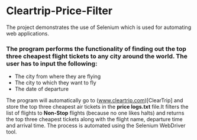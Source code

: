 # Cleartrip-Price-Filter
The project demonstrates the use of Selenium which is used for automating web applications.

### The program performs the functionality of finding out the top three cheapest flight tickets to any city around the world. The user has to input the following: 
* The city from where they are flying
* The city to which they want to fly
* The date of departure

The program will automatically go to (www.cleartrip.com)[ClearTrip] and store the top three cheapest air tickets in the **price logs.txt** file.It filters the list of flights to **Non-Stop** flights (because no one likes halts) and returns the top three cheapest tickets along with the flight name, departure time and arrival time. The process is automated using the Selenium WebDriver tool. 
